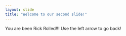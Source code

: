 ```yaml
---
layout: slide
title: "Welcome to our second slide!"
---
```

You are been Rick Rolled!!!
Use the left arrow to go back!
